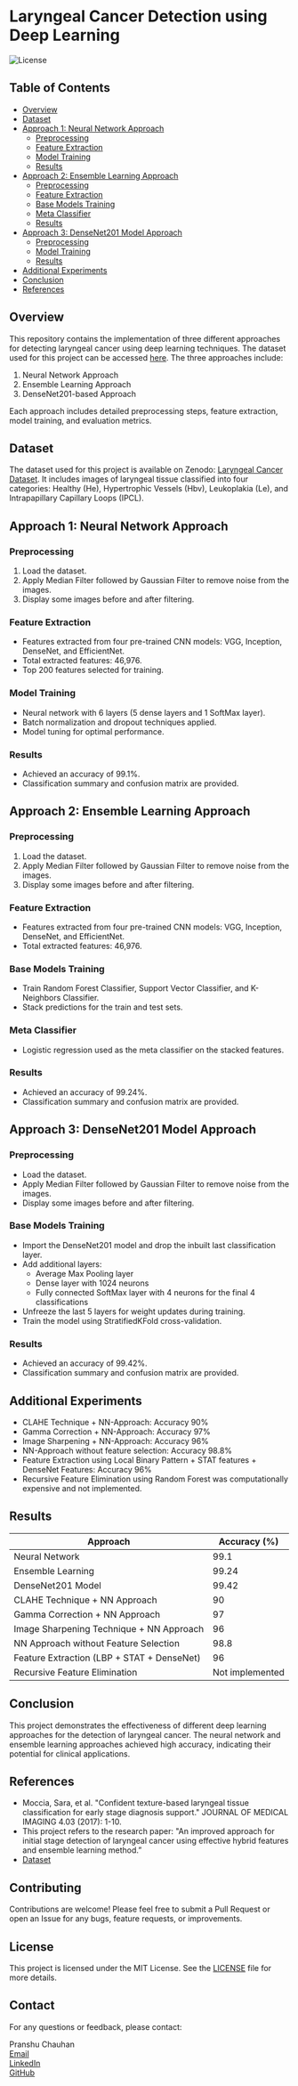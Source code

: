 # Laryngeal Cancer Detection using Deep Learning

![License](https://img.shields.io/badge/license-MIT-blue.svg)

## Table of Contents

- [Overview](#overview)
- [Dataset](#dataset)
- [Approach 1: Neural Network Approach](#approach-1-neural-network-approach)
  - [Preprocessing](#preprocessing)
  - [Feature Extraction](#feature-extraction)
  - [Model Training](#model-training)
  - [Results](#results)
- [Approach 2: Ensemble Learning Approach](#approach-2-ensemble-learning-approach)
  - [Preprocessing](#preprocessing-1)
  - [Feature Extraction](#feature-extraction-1)
  - [Base Models Training](#base-models-training)
  - [Meta Classifier](#meta-classifier)
  - [Results](#results-1)
- [Approach 3: DenseNet201 Model Approach](#approach-2-densenet201-model-approach)
  - [Preprocessing](#preprocessing)
  - [Model Training](#base-models-training)
  - [Results](#results)
- [Additional Experiments](#additional-experiments)
- [Conclusion](#conclusion)
- [References](#references)

## Overview

This repository contains the implementation of three different approaches for detecting laryngeal cancer using deep learning techniques. The dataset used for this project can be accessed [here](https://zenodo.org/records/1003200). The three approaches include:

1. Neural Network Approach
2. Ensemble Learning Approach
3. DenseNet201-based Approach

Each approach includes detailed preprocessing steps, feature extraction, model training, and evaluation metrics.

## Dataset

The dataset used for this project is available on Zenodo: [Laryngeal Cancer Dataset](https://zenodo.org/records/1003200). It includes images of laryngeal tissue classified into four categories: Healthy (He), Hypertrophic Vessels (Hbv), Leukoplakia (Le), and Intrapapillary Capillary Loops (IPCL).

## Approach 1: Neural Network Approach

### Preprocessing

1. Load the dataset.
2. Apply Median Filter followed by Gaussian Filter to remove noise from the images.
3. Display some images before and after filtering.

### Feature Extraction

- Features extracted from four pre-trained CNN models: VGG, Inception, DenseNet, and EfficientNet.
- Total extracted features: 46,976.
- Top 200 features selected for training.

### Model Training

- Neural network with 6 layers (5 dense layers and 1 SoftMax layer).
- Batch normalization and dropout techniques applied.
- Model tuning for optimal performance.

### Results

- Achieved an accuracy of 99.1%.
- Classification summary and confusion matrix are provided.

## Approach 2: Ensemble Learning Approach

### Preprocessing

1. Load the dataset.
2. Apply Median Filter followed by Gaussian Filter to remove noise from the images.
3. Display some images before and after filtering.

### Feature Extraction

- Features extracted from four pre-trained CNN models: VGG, Inception, DenseNet, and EfficientNet.
- Total extracted features: 46,976.

### Base Models Training

- Train Random Forest Classifier, Support Vector Classifier, and K-Neighbors Classifier.
- Stack predictions for the train and test sets.

### Meta Classifier

- Logistic regression used as the meta classifier on the stacked features.

### Results

- Achieved an accuracy of 99.24%.
- Classification summary and confusion matrix are provided.

## Approach 3: DenseNet201 Model Approach

### Preprocessing
- Load the dataset.
- Apply Median Filter followed by Gaussian Filter to remove noise from the images.
- Display some images before and after filtering.

### Base Models Training
- Import the DenseNet201 model and drop the inbuilt last classification layer.
- Add additional layers:
   - Average Max Pooling layer
   - Dense layer with 1024 neurons
   - Fully connected SoftMax layer with 4 neurons for the final 4 classifications
- Unfreeze the last 5 layers for weight updates during training.
- Train the model using StratifiedKFold cross-validation.

### Results
- Achieved an accuracy of 99.42%.
- Classification summary and confusion matrix are provided.

## Additional Experiments

- CLAHE Technique + NN-Approach: Accuracy 90%
- Gamma Correction + NN-Approach: Accuracy 97%
- Image Sharpening + NN-Approach: Accuracy 96%
- NN-Approach without feature selection: Accuracy 98.8%
- Feature Extraction using Local Binary Pattern + STAT features + DenseNet Features: Accuracy 96%
- Recursive Feature Elimination using Random Forest was computationally expensive and not implemented.

## Results

| Approach                         | Accuracy (%) |
|----------------------------------|--------------|
| Neural Network                   | 99.1         |
| Ensemble Learning                | 99.24        |
| DenseNet201 Model                | 99.42        |
| CLAHE Technique + NN Approach    | 90           |
| Gamma Correction + NN Approach   | 97           |
| Image Sharpening Technique + NN Approach | 96   |
| NN Approach without Feature Selection | 98.8  |
| Feature Extraction (LBP + STAT + DenseNet) | 96 |
| Recursive Feature Elimination    | Not implemented |


## Conclusion

This project demonstrates the effectiveness of different deep learning approaches for the detection of laryngeal cancer. The neural network and ensemble learning approaches achieved high accuracy, indicating their potential for clinical applications.

## References

- Moccia, Sara, et al. "Confident texture-based laryngeal tissue classification for early stage diagnosis support." JOURNAL OF MEDICAL IMAGING 4.03 (2017): 1-10.
- This project refers to the research paper: "An improved approach for initial stage detection of laryngeal cancer using effective hybrid features and ensemble learning method.”
- [Dataset](https://zenodo.org/records/1003200)

## Contributing
Contributions are welcome! Please feel free to submit a Pull Request or open an Issue for any bugs, feature requests, or improvements.

## License
This project is licensed under the MIT License. See the [LICENSE](LICENSE) file for more details.

## Contact
For any questions or feedback, please contact:

Pranshu Chauhan  
[Email](mailto:pranshu26092003@example.com)  
[LinkedIn](https://www.linkedin.com/in/pranshu-chauhan-72921b231)  
[GitHub](https://github.com/Pranshu-Chauhan)

